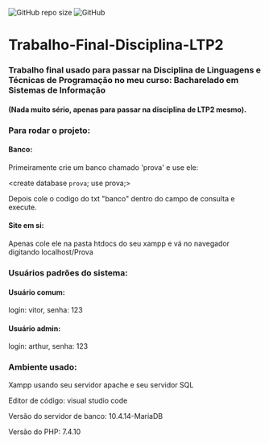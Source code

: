![GitHub repo size](https://img.shields.io/github/repo-size/VitorZary/Trabalho-Final-Disciplina-LTP2)
![GitHub](https://img.shields.io/github/license/VitorZary/Trabalho-Final-Disciplina-LTP2)
# Trabalho-Final-Disciplina-LTP2

### Trabalho final usado para passar na Disciplina de Linguagens e Técnicas de Programação no meu curso: Bacharelado em Sistemas de Informação
#### (Nada muito sério, apenas para passar na disciplina de LTP2 mesmo).

### Para rodar o projeto: 
#### Banco:
Primeiramente crie um banco chamado 'prova' e use ele:

<create database `prova`; use prova;>

Depois cole o codigo do txt "banco" dentro do campo de consulta e execute.

#### Site em si:
Apenas cole ele na pasta htdocs do seu xampp e vá no navegador digitando localhost/Prova


### Usuários padrões do sistema:
#### Usuário comum:
login: vitor, senha: 123

#### Usuário admin:
login: arthur, senha: 123



### Ambiente usado:
Xampp usando seu servidor apache e seu servidor SQL

Editor de código: visual studio code 

Versão do servidor de banco: 10.4.14-MariaDB

Versão do PHP: 7.4.10

